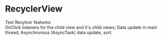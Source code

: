 # RecyclerView
Test Recylcer features:  
  OnClick listeners for the child view and it's child views;
  Data update in main thread;
  Asynchronous (AsyncTask) data update, sort.
